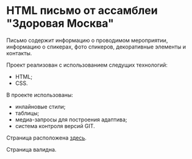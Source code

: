 # HTML письмо от ассамблеи "Здоровая Москва"

Письмо содержит информацию о проводимом мероприятии, информацию о спикерах, фото спикеров, декоративные элементы и контакты.

Проект реализован с использованием следущих технологий:

* HTML;
* CSS.

В проекте использованы:

* инлайновые стили;
* таблицы;
* медиа-запросы для построения адаптива;
* система контроля версий GIT.

Страница расположена [здесь](https://konstantin-khoroshilov.github.io/moscowhealth-html-letter-v1/index.html).

Страница валидна.
